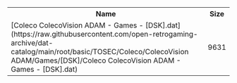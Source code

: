 <table>
<tr><th>Name</th><th>Size</th></tr>
<tr><td>[Coleco ColecoVision ADAM - Games - [DSK].dat](https://raw.githubusercontent.com/open-retrogaming-archive/dat-catalog/main/root/basic/TOSEC/Coleco/ColecoVision ADAM/Games/[DSK]/Coleco ColecoVision ADAM - Games - [DSK].dat)</td><td>9631</td></tr>
</table>
